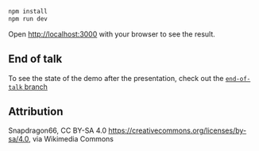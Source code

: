 ```bash
npm install
npm run dev
```

Open [http://localhost:3000](http://localhost:3000) with your browser to see the result.

## End of talk

To see the state of the demo after the presentation, check out the [`end-of-talk` branch](https://github.com/decepulis/honeymoon/tree/dc/end-of-talk)

## Attribution

Snapdragon66, CC BY-SA 4.0 <https://creativecommons.org/licenses/by-sa/4.0>, via Wikimedia Commons
